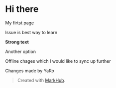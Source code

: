 # Hi there

My firtst page

Issue is best way to learn

**Strong text**

Another option

Offline chages which I would like to sync up further

Changes made by YaRo

> Created with [MarkHub](http://markhub.io/).
<!--markhub_data:
eyJoaXN0b3J5IjpbMTkzNDc0MTA0LC0xMTI0ODczNDQzLC0xOT
A0MzM3MDAsMTc2NjMwNTU5OCwxMDMxNjY1ODgyLC00MjAyNjg4
OTddfQ==
-->